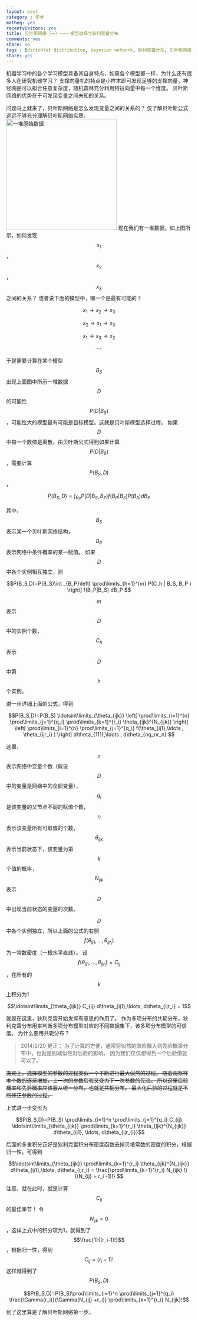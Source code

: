 ```yaml
---
layout: post 
category : 学术
matheq: yes
recentvisitors: yes
title: 贝叶斯网络（一）————模型选择与狄利克雷分布
comments: yes
share: no
tags : [dirichlet distribution, bayesian network, 狄利克雷分布, 贝叶斯网络, 模型选择, 机器学习 ]
share: yes
---
```


机器学习中的各个学习模型具备其自身特点，如果各个模型都一样，为什么还有很多人在研究机器学习？
支撑向量机的特点是小样本即可发现足够的支撑向量，神经网是可以拟合任意复杂度，随机森林充分利用特征向量中每一个维度。
贝叶斯网络的优势在于可发现变量之间未知的关系。

问题马上就来了，贝叶斯网络是怎么发现变量之间的关系的？
仅了解贝叶斯公式远远不够充分理解贝叶斯网络实质。
<img src="https://2s66lw.blu.livefilestore.com/y2pNiXhG2EtuGyeEIBcuntEYUy4ryMPp-ay3g4ZHVtSVB8IERVo0zKK72YC9nxcoy5t3vJhXFU2zKtZeRZFFyPkcqirv66ykW6yWDeTYIoggXg/bayesiandata.png" alt="一堆原始数据" width="300"/> 
现在我们有一堆数据，如上图所示，如何发现$$x_1$$，$$x_2$$，$$x_3$$之间的关系？
或者说下面的模型中，哪一个是最有可能的？

$$x_1 \rightarrow x_2 \rightarrow x_3$$

$$x_2 \rightarrow x_1 \rightarrow x_3$$

$$x_1 \rightarrow x_3 \rightarrow x_2$$

$$\cdots$$

于是需要计算在某个模型$$B_S$$出现上面图中所示一堆数据$$D$$的可能性$$P(D|B_S)$$，可能性大的模型最有可能是目标模型。这就是贝叶斯模型选择过程。
如果$$D$$中每一个数值是离散，由贝叶斯公式得到如果计算$$P(D|B_S)$$，需要计算$$P(B_S,D)$$， 

$$P(B_S,D)=\int _{B_P} P(D|B_S, B_P) f(B_P|B_S) P(B_S) dB_P$$

其中，$$B_S$$表示某一个贝叶斯网络结构，$$B_P$$表示网络中条件概率的某一赋值。
如果$$D$$中各个实例相互独立，则 

$$P(B_S,D)=P(B_S)\int _{B_P}\left[ \prod\limits_{h=1}^{m} P(C_h | B_S, B_P ) \right] f(B_P|B_S) dB_P $$

$$m$$表示$$D$$中的实例个数，$$C_h$$表示$$D$$中第$$h$$个实例。

进一步详细上面的公式，得到

$$P(B_S,D)=P(B_S) \idotsint\limits_{\theta_{ijk}}  \left[ \prod\limits_{i=1}^{n} \prod\limits_{j=1}^{q_i} \prod\limits_{k=1}^{r_i} \theta_{ijk}^{N_{ijk}} \right] \left[ \prod\limits_{i=1}^{n} \prod\limits_{j=1}^{q_i} f(\theta_{ij1},\ldots , \theta_{ijr_i} ) \right] d\theta_{111},\ldots , d\theta_{nq_nr_n} $$

这里，$$n$$表示网络中变量个数（假设$$D$$中的变量是网络中的全部变量），$$q_i$$是该变量的父节点不同的赋值个数，$$r_i$$表示该变量所有可取值的个数，$$\theta_{ijk}$$表示当前状态下，该变量为第$$k$$个值的概率，$$N_{ijk}$$表示$$D$$中出现当前状态的变量的次数。

$$D$$中各个实例独立，所以上面的公式的右侧$$f(\theta_{ij1},\ldots,\theta_{ijr_i})$$为一常数密度（一根水平直线）。
设$$f(\theta_{ij1},\ldots,\theta_{ijr_i})=C_{ij}$$，在所有的$$k$$上积分为1

$$\idotsint\limits_{\theta_{ijk}} C_{ij} d\theta_{ij1},\ldots, d\theta_{ijr_i} = 1$$


就是在这里，狄利克雷开始发挥有意思的作用了。
作为多项分布的共轭分布，狄利克雷分布用来判断多项分布模型对应的不同数据集下，该多项分布模型的可信度。
为什么要用共轭分布？

> 2014/2/20 更正：
> 为了计算的方便，通常将似然的效应融入到先验概率分布中，也就是削减似然对后验的影响。
> 因为我们仅仅想得到一个后验值就可以了。

<del>直观上，选择模型的参数的过程类似一个不断进行最大似然的过程。
随着观察样本个数的逐渐增加，上一次的参数后验又变为下一次参数的先验。
所以这里后验概率和先验概率应该服从统一分布，也就是共轭分布。
最大化后验的过程就是不断修正参数的过程。</del>

上式进一步变形为

$$P(B_S,D)=P(B_S) \prod\limits_{i=1}^n \prod\limits_{j=1}^{q_i} C_{ij} \idotsint\limits_{\theta_{ijk}} \prod\limits_{k=1}^{r_i} \theta_{ijk}^{N_{ijk}} d\theta_{ij1}, \ldots, d\theta_{ijr_{i}}$$

后面的多重积分正好是狄利克雷积分布密度函数去掉贝塔常数的密度的积分，根据归一性，可得到

$$\idotsint\limits_{\theta_{ijk}} \prod\limits_{k=1}^{r_i} \theta_{ijk}^{N_{ijk}} d\theta_{ij1},\ldots, d\theta_{ijr_i} = \frac{\prod\limits_{k=1}^{r_i} N_{ijk} !}{(N_{ij} + r_i -1)!} $$

注意，就在此时，就是计算$$C_{ij}$$的最佳季节！
令$$N_{ijk}=0$$，这样上式中的积分项为1，就得到了$$\frac{1}{(r_i-1)!}$$，根据归一性，得到$$C_{ij}=(r_i-1)!$$
这样就得到了$$P(B_S,D)$$

$$P(B_S,D)=P(B_S)\prod\limits_{i=1}^n \prod\limits_{j=1}^{q_i} \frac{\Gamma(r_i)}{\Gamma(N_{ij} +r_i)} \prod\limits_{k=1}^{r_i} N_{ijk}!$$

到了这里算是了解贝叶斯网络第一步。
